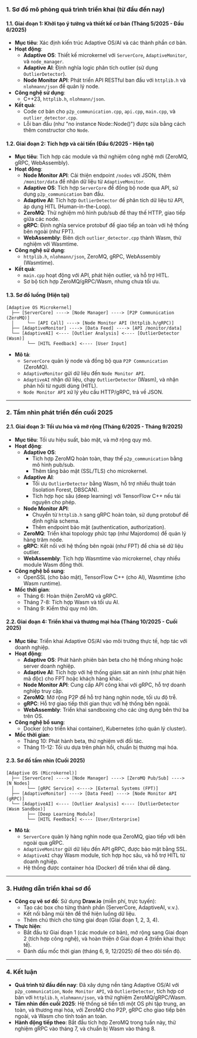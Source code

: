 ### 1. Sơ đồ mô phỏng quá trình triển khai (từ đầu đến nay)

#### 1.1. Giai đoạn 1: Khởi tạo ý tưởng và thiết kế cơ bản (Tháng 5/2025 - Đầu 6/2025)
- **Mục tiêu**: Xác định kiến trúc Adaptive OS/AI và các thành phần cơ bản.
- **Hoạt động**:
  - **Adaptive OS**: Thiết kế microkernel với `ServerCore`, `AdaptiveMonitor`, và `node_manager`.
  - **Adaptive AI**: Định nghĩa logic phân tích outlier (sử dụng `OutlierDetector`).
  - **Node Monitor API**: Phát triển API RESTful ban đầu với `httplib.h` và `nlohmann/json` để quản lý node.
- **Công nghệ sử dụng**:
  - C++23, `httplib.h`, `nlohmann/json`.
- **Kết quả**:
  - Code cơ bản cho `p2p_communication.cpp`, `api.cpp`, `main.cpp`, và `outlier_detector.cpp`.
  - Lỗi ban đầu (như "no instance Node::Node()") được sửa bằng cách thêm constructor cho `Node`.

#### 1.2. Giai đoạn 2: Tích hợp và cải tiến (Đầu 6/2025 - Hiện tại)
- **Mục tiêu**: Tích hợp các module và thử nghiệm công nghệ mới (ZeroMQ, gRPC, WebAssembly).
- **Hoạt động**:
  - **Node Monitor API**: Cải thiện endpoint `/nodes` với JSON, thêm `/monitor/data` để nhận dữ liệu từ `AdaptiveMonitor`.
  - **Adaptive OS**: Tích hợp `ServerCore` để đồng bộ node qua API, sử dụng `p2p_communication` ban đầu.
  - **Adaptive AI**: Tích hợp `OutlierDetector` để phân tích dữ liệu từ API, áp dụng HITL (Human-in-the-Loop).
  - **ZeroMQ**: Thử nghiệm mô hình pub/sub để thay thế HTTP, giao tiếp giữa các node.
  - **gRPC**: Định nghĩa service protobuf để giao tiếp an toàn với hệ thống bên ngoài (như FPT).
  - **WebAssembly**: Biên dịch `outlier_detector.cpp` thành Wasm, thử nghiệm với Wasmtime.
- **Công nghệ sử dụng**:
  - `httplib.h`, `nlohmann/json`, ZeroMQ, gRPC, WebAssembly (Wasmtime).
- **Kết quả**:
  - `main.cpp` hoạt động với API, phát hiện outlier, và hỗ trợ HITL.
  - Sơ bộ tích hợp ZeroMQ/gRPC/Wasm, nhưng chưa tối ưu.

#### 1.3. Sơ đồ luồng (Hiện tại)
```
[Adaptive OS Microkernel]
  ├── [ServerCore] ----> [Node Manager] ----> [P2P Communication (ZeroMQ)]
  │     └── [API Call] ----> [Node Monitor API (httplib.h/gRPC)]
  ├── [AdaptiveMonitor] ----> [Data Feed] ----> [API /monitor/data]
  └── [AdaptiveAI] <---- [Outlier Analysis] <---- [OutlierDetector (Wasm)]
        └── [HITL Feedback] <---- [User Input]
```
- **Mô tả**:
  - `ServerCore` quản lý node và đồng bộ qua `P2P Communication` (ZeroMQ).
  - `AdaptiveMonitor` gửi dữ liệu đến `Node Monitor API`.
  - `AdaptiveAI` nhận dữ liệu, chạy `OutlierDetector` (Wasm), và nhận phản hồi từ người dùng (HITL).
  - `Node Monitor API` xử lý yêu cầu HTTP/gRPC, trả về JSON.

---

### 2. Tầm nhìn phát triển đến cuối 2025

#### 2.1. Giai đoạn 3: Tối ưu hóa và mở rộng (Tháng 6/2025 - Tháng 9/2025)
- **Mục tiêu**: Tối ưu hiệu suất, bảo mật, và mở rộng quy mô.
- **Hoạt động**:
  - **Adaptive OS**:
    - Tích hợp ZeroMQ hoàn toàn, thay thế `p2p_communication` bằng mô hình pub/sub.
    - Thêm tầng bảo mật (SSL/TLS) cho microkernel.
  - **Adaptive AI**:
    - Tối ưu `OutlierDetector` bằng Wasm, hỗ trợ nhiều thuật toán (Isolation Forest, DBSCAN).
    - Tích hợp học sâu (deep learning) với TensorFlow C++ nếu tài nguyên cho phép.
  - **Node Monitor API**:
    - Chuyển từ `httplib.h` sang gRPC hoàn toàn, sử dụng protobuf để định nghĩa schema.
    - Thêm endpoint bảo mật (authentication, authorization).
  - **ZeroMQ**: Triển khai topology phức tạp (như Majordomo) để quản lý hàng trăm node.
  - **gRPC**: Kết nối với hệ thống bên ngoài (như FPT) để chia sẻ dữ liệu outlier.
  - **WebAssembly**: Tích hợp Wasmtime vào microkernel, chạy nhiều module Wasm đồng thời.
- **Công nghệ bổ sung**:
  - OpenSSL (cho bảo mật), TensorFlow C++ (cho AI), Wasmtime (cho Wasm runtime).
- **Mốc thời gian**:
  - Tháng 6: Hoàn thiện ZeroMQ và gRPC.
  - Tháng 7-8: Tích hợp Wasm và tối ưu AI.
  - Tháng 9: Kiểm thử quy mô lớn.

#### 2.2. Giai đoạn 4: Triển khai và thương mại hóa (Tháng 10/2025 - Cuối 2025)
- **Mục tiêu**: Triển khai Adaptive OS/AI vào môi trường thực tế, hợp tác với doanh nghiệp.
- **Hoạt động**:
  - **Adaptive OS**: Phát hành phiên bản beta cho hệ thống nhúng hoặc server doanh nghiệp.
  - **Adaptive AI**: Tích hợp với hệ thống giám sát an ninh (như phát hiện mã độc) cho FPT hoặc khách hàng khác.
  - **Node Monitor API**: Cung cấp API công khai với gRPC, hỗ trợ doanh nghiệp truy cập.
  - **ZeroMQ**: Mở rộng P2P để hỗ trợ hàng nghìn node, tối ưu độ trễ.
  - **gRPC**: Hỗ trợ giao tiếp thời gian thực với hệ thống bên ngoài.
  - **WebAssembly**: Triển khai sandboxing cho các ứng dụng bên thứ ba trên OS.
- **Công nghệ bổ sung**:
  - Docker (cho triển khai container), Kubernetes (cho quản lý cluster).
- **Mốc thời gian**:
  - Tháng 10: Phát hành beta, thử nghiệm với đối tác.
  - Tháng 11-12: Tối ưu dựa trên phản hồi, chuẩn bị thương mại hóa.

#### 2.3. Sơ đồ tầm nhìn (Cuối 2025)
```
[Adaptive OS (Microkernel)]
  ├── [ServerCore] ----> [Node Manager] ----> [ZeroMQ Pub/Sub] ----> [N Nodes]
  │     └── [gRPC Service] <----> [External Systems (FPT)]
  ├── [AdaptiveMonitor] ----> [Data Feed] ----> [Node Monitor API (gRPC)]
  └── [AdaptiveAI] <---- [Outlier Analysis] <---- [OutlierDetector (Wasm Sandbox)]
        ├── [Deep Learning Module]
        └── [HITL Feedback] <---- [User/Enterprise]
```
- **Mô tả**:
  - `ServerCore` quản lý hàng nghìn node qua ZeroMQ, giao tiếp với bên ngoài qua gRPC.
  - `AdaptiveMonitor` gửi dữ liệu đến API gRPC, được bảo mật bằng SSL.
  - `AdaptiveAI` chạy Wasm module, tích hợp học sâu, và hỗ trợ HITL từ doanh nghiệp.
  - Hệ thống được container hóa (Docker) để triển khai dễ dàng.

---

### 3. Hướng dẫn triển khai sơ đồ
- **Công cụ vẽ sơ đồ**: Sử dụng **Draw.io** (miễn phí, trực tuyến):
  - Tạo các box cho từng thành phần (ServerCore, AdaptiveAI, v.v.).
  - Kết nối bằng mũi tên để thể hiện luồng dữ liệu.
  - Thêm chú thích cho từng giai đoạn (Giai đoạn 1, 2, 3, 4).
- **Thực hiện**:
  - Bắt đầu từ Giai đoạn 1 (các module cơ bản), mở rộng sang Giai đoạn 2 (tích hợp công nghệ), và hoàn thiện ở Giai đoạn 4 (triển khai thực tế).
  - Đánh dấu mốc thời gian (tháng 6, 9, 12/2025) để theo dõi tiến độ.

---

### 4. Kết luận
- **Quá trình từ đầu đến nay**: Đã xây dựng nền tảng Adaptive OS/AI với `p2p_communication`, `Node Monitor API`, và `OutlierDetector`, tích hợp cơ bản với `httplib.h`, `nlohmann/json`, và thử nghiệm ZeroMQ/gRPC/Wasm.
- **Tầm nhìn đến cuối 2025**: Hệ thống sẽ tiến tới một OS phi tập trung, an toàn, và thương mại hóa, với ZeroMQ cho P2P, gRPC cho giao tiếp bên ngoài, và Wasm cho tính toán an toàn.
- **Hành động tiếp theo**: Bắt đầu tích hợp ZeroMQ trong tuần này, thử nghiệm gRPC vào tháng 7, và chuẩn bị Wasm vào tháng 8.
